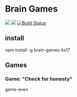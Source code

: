 # Brain Games

<a href="https://codeclimate.com/github/SergK-83/project-lvl1-s204/maintainability"><img src="https://api.codeclimate.com/v1/badges/023aff773aa4885b9280/maintainability" /></a>
<a href="https://codeclimate.com/github/SergK-83/project-lvl1-s204/test_coverage"><img src="https://api.codeclimate.com/v1/badges/023aff773aa4885b9280/test_coverage" /></a>
<a href="https://travis-ci.org/SergK-83/project-lvl1-s204"><img src="https://travis-ci.org/SergK-83/project-lvl1-s204.svg?branch=master" alt="Build Status"></a>

## install
npm install -g brain-games-ks17

## Games

### Game: "Check for honesty"
game-even
